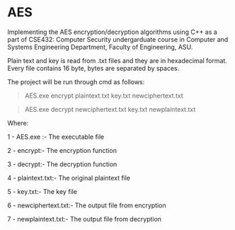 # AES
Implementing the AES encryption/decryption algorithms using C++ as a part of CSE432: Computer Security undergarduate course in Computer and Systems Engineering Department, Faculty of Engineering, ASU. 

Plain text and key is read from .txt files and they are in hexadecimal format. Every file contains 16 byte, bytes are separated by spaces.

The project will be run through cmd as follows: 

> AES.exe encrypt plaintext.txt key.txt newciphertext.txt

> AES.exe decrypt newciphertext.txt key.txt newplaintext.txt
 
Where:

1 - AES.exe :- The executable file 

2 - encrypt:- The encryption function

3 - decrypt:- The decryption function

4 - plaintext.txt:- The original plaintext file

5 - key.txt:- The key file 

6 - newciphertext.txt:- The output file from encryption 

7 - newplaintext.txt:- The output file from decryption 
